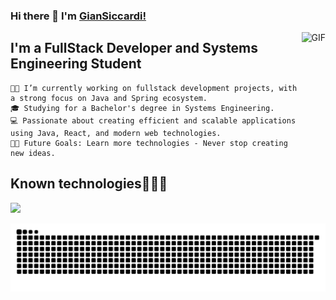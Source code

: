 ### Hi there 👋 I'm [GianSiccardi!](https://github.com/GianSiccardi)

<img align="right" alt="GIF" height="160px" src="https://media.giphy.com/media/Ah3zHH7hvsSB2/giphy.gif" />

## I'm a FullStack Developer and Systems Engineering Student

    👨‍💻 I’m currently working on fullstack development projects, with a strong focus on Java and Spring ecosystem.
    🎓 Studying for a Bachelor's degree in Systems Engineering.
    💻 Passionate about creating efficient and scalable applications using Java, React, and modern web technologies.
    💪🏼 Future Goals: Learn more technologies - Never stop creating new ideas.


##  
<h2 >Known technologies👨🏻‍💻</h2>
<p align="left">
  <a href="https://skillicons.dev">
    <img src="https://skillicons.dev/icons?i=java,react,html,css,js,mysql,git,github,docker,materialui,postman,eclipse,vscode,bash,linux,kubernetes,tailwindcss,vite,figma&perline=12" />
  </a>
</p>


<p align = "center">
	<img src = "https://github.com/7oSkaaa/7oSkaaa/blob/output/github-contribution-grid-snake.svg?" alt = "Snake Game"/>
</p>
